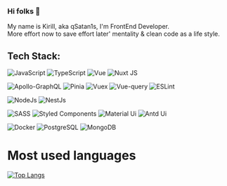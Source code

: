 ### Hi folks 👋
My name is Kirill, aka qSatan1s, I'm  FrontEnd Developer. </br>
More effort now to save effort later' mentality & clean code as a life style.

## Tech Stack:
![JavaScript](https://img.shields.io/badge/javascript-%23323330.svg?style=for-the-badge&logo=javascript&logoColor=%23F7DF1E)
![TypeScript](https://img.shields.io/badge/typescript-%23007ACC.svg?style=for-the-badge&logo=typescript&logoColor=white)
![Vue](https://img.shields.io/badge/Vue%20js-35495E?style=for-the-badge&logo=vuedotjs&logoColor=4FC08D)
![Nuxt JS](https://img.shields.io/badge/nuxt%20js-00C58E?style=for-the-badge&logo=nuxtdotjs&logoColor=white)


![Apollo-GraphQL](https://img.shields.io/badge/-ApolloGraphQL-311C87?style=for-the-badge&logo=apollo-graphql)
![Pinia](https://img.shields.io/badge/Pinia-yellow?style=for-the-badge&logo=Pinia&logoColor=white)
![Vuex](https://img.shields.io/badge/Vuex%20js-35495E?style=for-the-badge&logo=vuedotjs&logoColor=4FC08)
![Vue-query](https://img.shields.io/badge/React_Query-FF4154?style=for-the-badge&logo=React_Query&logoColor=white)
![ESLint](https://img.shields.io/badge/ESLint-4B3263?style=for-the-badge&logo=eslint&logoColor=white)

![NodeJs](https://img.shields.io/badge/Node%20js-339933?style=for-the-badge&logo=nodedotjs&logoColor=white)
![NestJs](https://img.shields.io/badge/nestjs-E0234E?style=for-the-badge&logo=nestjs&logoColor=white)

![SASS](https://img.shields.io/badge/SASS-hotpink.svg?style=for-the-badge&logo=SASS&logoColor=white)
![Styled Components](https://img.shields.io/badge/styled--components-DB7093?style=for-the-badge&logo=styled-components&logoColor=white) 
![Material Ui](https://img.shields.io/badge/Material%20UI-007FFF?style=for-the-badge&logo=mui&logoColor=white) 
![Antd Ui](https://img.shields.io/badge/Ant%20Design-1890FF?style=for-the-badge&logo=antdesign&logoColor=white) 

![Docker](https://img.shields.io/badge/Docker-2CA5E0?style=for-the-badge&logo=docker&logoColor=white)
![PostgreSQL](https://img.shields.io/badge/PostgreSQL-316192?style=for-the-badge&logo=postgresql&logoColor=white)
![MongoDB](https://img.shields.io/badge/MongoDB-%234ea94b.svg?style=for-the-badge&logo=mongodb&logoColor=white)



# Most used languages

[![Top Langs](https://github-readme-stats.vercel.app/api/top-langs/?username=qSatan1s&layout=compact)](https://github.com/anuraghazra/github-readme-stats)

